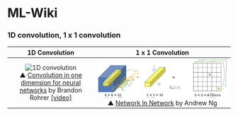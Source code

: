 # ML-Wiki

### 1D convolution, 1 x 1 convolution

| 1D Convolution | 1 x 1 Convolution |
| :-: | :-: |
| ![1D convolution](https://e2eml.school/images/conv1d/bb_copy.gif)<br>▲ [Convolution in one dimension for neural networks](https://e2eml.school/convolution_one_d.html) by Brandon Rohrer [[video]](https://www.youtube.com/playlist?list=PLVZqlMpoM6ka9uPzaSCpg75AeS7wPpjl9) | ![1 x 1 convolution](1x1_conv.png)<br>▲ [Network In Network](https://www.youtube.com/watch?v=c1RBQzKsDCk) by Andrew Ng |

